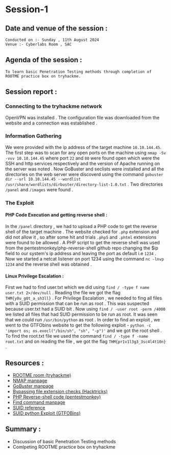 # Session-1

## Date and venue of the session :
    Conducted on :- Sunday , 11th August 2024
    Venue :- Cyberlabs Room , SAC

## Agenda of the session :
    To learn basic Penetration Testing methods through completion of ROOTME practice box on tryhackme.

## Session report :
### Connecting to the tryhackme network
OpenVPN was installed . The configuration file was downloaded from the website and a connection was established  . 
### Information Gathering 
We were provided with the ip address of the target machine `10.10.144.45`. The first step was to scan for any open ports on the machine using  `nmap -Sv -vvv 10.10.144.45` where port `22` and `80` were found open which were the SSH and http services respectively and the version of Apache running on the server was noted . Now GoBuster and seclists were installed and all the directories on the web server were discoverd using the command `gobuster dir --url 10.10.144.45 --wordlist /usr/share/wordlists/dirbuster/directory-list-1.0.txt`  . Two directories `/panel` and `/images` were found . 
### The Exploit 
#### PHP Code Execution and getting reverse shell :
In the `/panel` directory , we had to upload a PHP code to get the reverse shell of the target machine . The website checked for `.php` extension and did not allow it , so after some hit and trials  `.php5` and `.phtml` extensions were found to be allowed . A PHP script to get the reverse shell was used from the pentestmonkey/php-reverse-shell github repo changing the $ip field to our system's ip address and leaving the port as default i.e  `1234` . Now we started a netcat listener on port 1234 using the command `nc -lnvp 1234` and the reverse shell was obtained .
#### Linux Privilege Escalation :
First we had to find user.txt which we did using `find / -type f name user.txt 2>/dev/null` . Reading the file we got the flag `THM{y0u_g0t_a_sh3ll}` . For Privilege Escalation , we needed to fing all files with a SUID permission that can be run as root . This was suspected because user.txt had a SUID bit . Now using `find / -user root -perm /4000`  we listed all files that had SUID permission to be run as root. It was seen that we could run `/usr/bin/python` as root . In order to find an exploit , we went to the GTFObins website to get the following exploit - `python -c 'import os; os.execl("/bin/sh", "sh", "-p")'` and we got the root shell . To find the root.txt file we used the command `find / -type f -name root.txt` and on reading the file , we got the flag `THM{pr1v1l3g3_3sc4l4t10n}` . 


## Resources :
- [ROOTME room (tryhackme)](https://tryhackme.com/r/room/rrootme)
- [NMAP manpage](https://nmap.org/book/man.html)
- [GoBuster manpage](https://linuxcommandlibrary.com/man/gobuster)
- [Bypassing file extension checks (Hacktricks)](https://book.hacktricks.xyz/pentesting-web/file-upload#file-upload-general-methodology)
- [PHP Reverse-shell code (pentestmonkey)](https://github.com/pentestmonkey/php-reverse-shell/blob/master/php-reverse-shell.php)
- [Find command manpage](https://www.man7.org/linux/man-pages/man1/find.1.html)
- [SUID reference](https://en.wikipedia.org/wiki/Setuid)
- [SUID python Exploit (GTFOBins)](https://gtfobins.github.io/gtfobins/python/#suid)

## Summary :
- Discussion of basic Penetration Testing methods 
- Comlpeting ROOTME practice box on tryhackme
